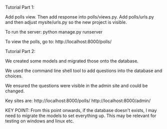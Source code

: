 Tutorial Part 1:

  Add polls view.   Then add response into polls/views.py.   Add polls/urls.py and then adjust
  mysite/urls.py so the new project is visible.

  To run the server:
  python manage.py runserver

  To view the polls, go to:
  http://localhost:8000/polls/

Tutorial Part 2:

  We created some models and migrated those onto the database.

  We used the command line shell tool to add questions into the database and choices.

  We ensured the questions were visible in the admin site and could be changed.

  Key sites are:
    http://localhost:8000/polls/
    http://localhost:8000/admin/

  KEY POINT: From this point onwards, if the database doesn't exists, I may need to migrate the models to set everything up.   This may be relevant for testing on windows and linux etc.